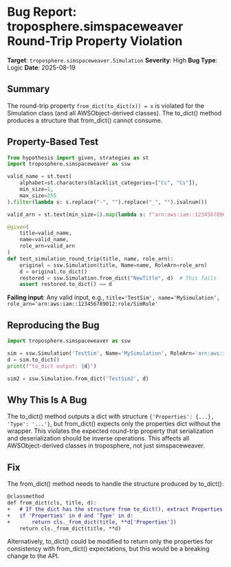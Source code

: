 # Bug Report: troposphere.simspaceweaver Round-Trip Property Violation

**Target**: `troposphere.simspaceweaver.Simulation`
**Severity**: High
**Bug Type**: Logic
**Date**: 2025-08-19

## Summary

The round-trip property `from_dict(to_dict(x)) = x` is violated for the Simulation class (and all AWSObject-derived classes). The to_dict() method produces a structure that from_dict() cannot consume.

## Property-Based Test

```python
from hypothesis import given, strategies as st
import troposphere.simspaceweaver as ssw

valid_name = st.text(
    alphabet=st.characters(blacklist_categories=["Cc", "Cs"]),
    min_size=1,
    max_size=255
).filter(lambda s: s.replace("-", "").replace("_", "").isalnum())

valid_arn = st.text(min_size=1).map(lambda s: f"arn:aws:iam::123456789012:role/{s}")

@given(
    title=valid_name,
    name=valid_name,
    role_arn=valid_arn
)
def test_simulation_round_trip(title, name, role_arn):
    original = ssw.Simulation(title, Name=name, RoleArn=role_arn)
    d = original.to_dict()
    restored = ssw.Simulation.from_dict("NewTitle", d)  # This fails
    assert restored.to_dict() == d
```

**Failing input**: Any valid input, e.g., `title='TestSim', name='MySimulation', role_arn='arn:aws:iam::123456789012:role/SimRole'`

## Reproducing the Bug

```python
import troposphere.simspaceweaver as ssw

sim = ssw.Simulation('TestSim', Name='MySimulation', RoleArn='arn:aws:iam::123456789012:role/SimRole')
d = sim.to_dict()
print(f"to_dict output: {d}")

sim2 = ssw.Simulation.from_dict('TestSim2', d)
```

## Why This Is A Bug

The to_dict() method outputs a dict with structure `{'Properties': {...}, 'Type': '...'}`, but from_dict() expects only the properties dict without the wrapper. This violates the expected round-trip property that serialization and deserialization should be inverse operations. This affects all AWSObject-derived classes in troposphere, not just simspaceweaver.

## Fix

The from_dict() method needs to handle the structure produced by to_dict():

```diff
@classmethod
def from_dict(cls, title, d):
+   # If the dict has the structure from to_dict(), extract Properties
+   if 'Properties' in d and 'Type' in d:
+       return cls._from_dict(title, **d['Properties'])
    return cls._from_dict(title, **d)
```

Alternatively, to_dict() could be modified to return only the properties for consistency with from_dict() expectations, but this would be a breaking change to the API.